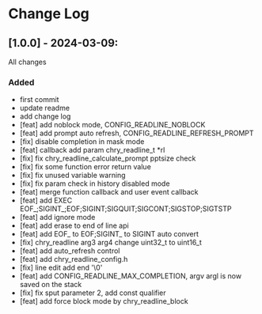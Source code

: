 # Change Log

## [1.0.0] - 2024-03-09:

All changes

### Added
  - first commit
  - update readme
  - add change log
  - [feat] add noblock mode, CONFIG_READLINE_NOBLOCK
  - [feat] add prompt auto refresh, CONFIG_READLINE_REFRESH_PROMPT
  - [fix] disable completion in mask mode
  - [feat] callback add param chry_readline_t *rl
  - [fix] fix chry_readline_calculate_prompt pptsize check
  - [fix] fix some function error return value
  - [fix] fix unused variable warning
  - [fix] fix param check in history disabled mode
  - [feat] merge function callback and user event callback
  - [feat] add EXEC EOF_;SIGINT_;EOF;SIGINT;SIGQUIT;SIGCONT;SIGSTOP;SIGTSTP
  - [feat] add ignore mode
  - [feat] add erase to end of line api
  - [feat] add EOF_ to EOF;SIGINT_ to SIGINT auto convert
  - [fix] chry_readline arg3 arg4 change uint32_t to uint16_t
  - [feat] add auto_refresh control
  - [feat] add chry_readline_config.h
  - [fix] line edit add end '\0'
  - [feat] add CONFIG_READLINE_MAX_COMPLETION, argv argl is now saved on the stack
  - [fix] fix sput parameter 2, add const qualifier
  - [feat] add force block mode by chry_readline_block
